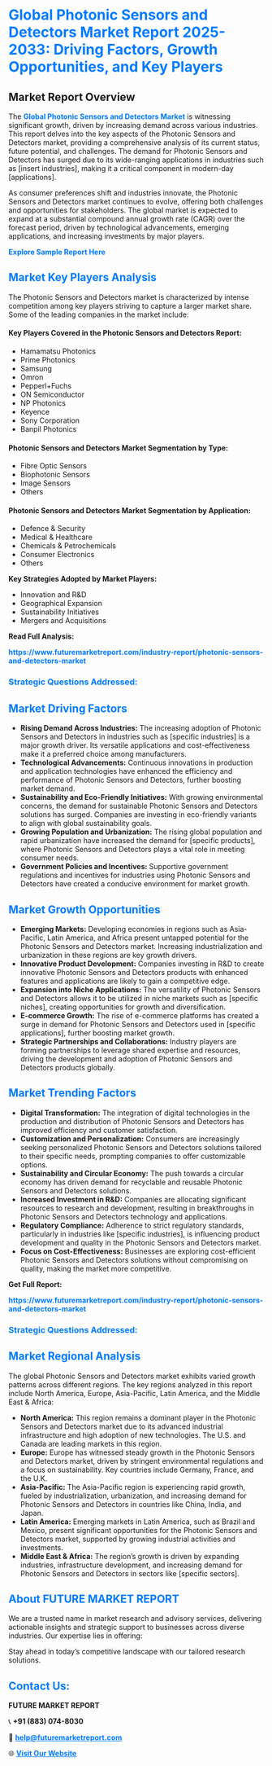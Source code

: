 <h1 style="color: #007BFF;">Global Photonic Sensors and Detectors Market Report 2025-2033: Driving Factors, Growth Opportunities, and Key Players</h1>

<section id="overview">
<h2>Market Report Overview</h2>
<p>The <a href="https://www.futuremarketreport.com/industry-report/photonic-sensors-and-detectors-market" style="color: #007BFF; text-decoration: none;"><strong>Global Photonic Sensors and Detectors Market</strong></a> is witnessing significant growth, driven by increasing demand across various industries. This report delves into the key aspects of the Photonic Sensors and Detectors market, providing a comprehensive analysis of its current status, future potential, and challenges. The demand for Photonic Sensors and Detectors has surged due to its wide-ranging applications in industries such as [insert industries], making it a critical component in modern-day [applications].</p>
<p>As consumer preferences shift and industries innovate, the Photonic Sensors and Detectors market continues to evolve, offering both challenges and opportunities for stakeholders. The global market is expected to expand at a substantial compound annual growth rate (CAGR) over the forecast period, driven by technological advancements, emerging applications, and increasing investments by major players.</p>
</section>

<section id="overview">
<p><a href="https://www.futuremarketreport.com/request-sample/reportId=76044" style="color: #007BFF; text-decoration: none;"><strong>Explore Sample Report Here</strong></a></p>
</section>

<section id="key-players">
<h2 style="color: #007BFF;">Market Key Players Analysis</h2>
<p>The Photonic Sensors and Detectors market is characterized by intense competition among key players striving to capture a larger market share. Some of the leading companies in the market include:</p>
<h4>Key Players Covered in the Photonic Sensors and Detectors Report:</h4>
<ul><li>Hamamatsu Photonics</li><li>Prime Photonics</li><li>Samsung</li><li>Omron</li><li>Pepperl+Fuchs</li><li>ON Semiconductor</li><li>NP Photonics</li><li>Keyence</li><li>Sony Corporation</li><li>Banpil Photonics</li></ul>
<h4>Photonic Sensors and Detectors Market Segmentation by Type:</h4>
<ul><li>Fibre Optic Sensors</li><li>Biophotonic Sensors</li><li>Image Sensors</li><li>Others</li></ul>

<h4>Photonic Sensors and Detectors Market Segmentation by Application:</h4>
<ul><li>Defence &amp; Security</li><li>Medical &amp; Healthcare</li><li>Chemicals &amp; Petrochemicals</li><li>Consumer Electronics</li><li>Others</li></ul>
<p><strong>Key Strategies Adopted by Market Players:</strong></p>
<ul>
<li>Innovation and R&D</li>
<li>Geographical Expansion</li>
<li>Sustainability Initiatives</li>
<li>Mergers and Acquisitions</li>
</ul>
</section>

<section>
<p><strong>Read Full Analysis: </strong></p><a href="https://www.futuremarketreport.com/industry-report/photonic-sensors-and-detectors-market" style="color: #007BFF; text-decoration: none;"><strong>https://www.futuremarketreport.com/industry-report/photonic-sensors-and-detectors-market</strong></a>
<h3 style="color: #007BFF;">Strategic Questions Addressed:</h3>
</section>

<section id="driving-factors">
<h2 style="color: #007BFF;">Market Driving Factors</h2>
<ul>
<li><strong>Rising Demand Across Industries:</strong> The increasing adoption of Photonic Sensors and Detectors in industries such as [specific industries] is a major growth driver. Its versatile applications and cost-effectiveness make it a preferred choice among manufacturers.</li>
<li><strong>Technological Advancements:</strong> Continuous innovations in production and application technologies have enhanced the efficiency and performance of Photonic Sensors and Detectors, further boosting market demand.</li>
<li><strong>Sustainability and Eco-Friendly Initiatives:</strong> With growing environmental concerns, the demand for sustainable Photonic Sensors and Detectors solutions has surged. Companies are investing in eco-friendly variants to align with global sustainability goals.</li>
<li><strong>Growing Population and Urbanization:</strong> The rising global population and rapid urbanization have increased the demand for [specific products], where Photonic Sensors and Detectors plays a vital role in meeting consumer needs.</li>
<li><strong>Government Policies and Incentives:</strong> Supportive government regulations and incentives for industries using Photonic Sensors and Detectors have created a conducive environment for market growth.</li>
</ul>
</section>

<section id="growth-opportunities">
<h2 style="color: #007BFF;">Market Growth Opportunities</h2>
<ul>
<li><strong>Emerging Markets:</strong> Developing economies in regions such as Asia-Pacific, Latin America, and Africa present untapped potential for the Photonic Sensors and Detectors market. Increasing industrialization and urbanization in these regions are key growth drivers.</li>
<li><strong>Innovative Product Development:</strong> Companies investing in R&D to create innovative Photonic Sensors and Detectors products with enhanced features and applications are likely to gain a competitive edge.</li>
<li><strong>Expansion into Niche Applications:</strong> The versatility of Photonic Sensors and Detectors allows it to be utilized in niche markets such as [specific niches], creating opportunities for growth and diversification.</li>
<li><strong>E-commerce Growth:</strong> The rise of e-commerce platforms has created a surge in demand for Photonic Sensors and Detectors used in [specific applications], further boosting market growth.</li>
<li><strong>Strategic Partnerships and Collaborations:</strong> Industry players are forming partnerships to leverage shared expertise and resources, driving the development and adoption of Photonic Sensors and Detectors products globally.</li>
</ul>
</section>

<section id="trending-factors">
<h2 style="color: #007BFF;">Market Trending Factors</h2>
<ul>
<li><strong>Digital Transformation:</strong> The integration of digital technologies in the production and distribution of Photonic Sensors and Detectors has improved efficiency and customer satisfaction.</li>
<li><strong>Customization and Personalization:</strong> Consumers are increasingly seeking personalized Photonic Sensors and Detectors solutions tailored to their specific needs, prompting companies to offer customizable options.</li>
<li><strong>Sustainability and Circular Economy:</strong> The push towards a circular economy has driven demand for recyclable and reusable Photonic Sensors and Detectors solutions.</li>
<li><strong>Increased Investment in R&D:</strong> Companies are allocating significant resources to research and development, resulting in breakthroughs in Photonic Sensors and Detectors technology and applications.</li>
<li><strong>Regulatory Compliance:</strong> Adherence to strict regulatory standards, particularly in industries like [specific industries], is influencing product development and quality in the Photonic Sensors and Detectors market.</li>
<li><strong>Focus on Cost-Effectiveness:</strong> Businesses are exploring cost-efficient Photonic Sensors and Detectors solutions without compromising on quality, making the market more competitive.</li>
</ul>
</section>

<section>
<p><strong>Get Full Report: </strong></p><a href="https://www.futuremarketreport.com/industry-report/photonic-sensors-and-detectors-market" style="color: #007BFF; text-decoration: none;"><strong>https://www.futuremarketreport.com/industry-report/photonic-sensors-and-detectors-market</strong></a>
<h3 style="color: #007BFF;">Strategic Questions Addressed:</h3>
</section>


<section id="regional-analysis">
<h2 style="color: #007BFF;">Market Regional Analysis</h2>
<p>The global Photonic Sensors and Detectors market exhibits varied growth patterns across different regions. The key regions analyzed in this report include North America, Europe, Asia-Pacific, Latin America, and the Middle East & Africa:</p>
<ul>
<li><strong>North America:</strong> This region remains a dominant player in the Photonic Sensors and Detectors market due to its advanced industrial infrastructure and high adoption of new technologies. The U.S. and Canada are leading markets in this region.</li>
<li><strong>Europe:</strong> Europe has witnessed steady growth in the Photonic Sensors and Detectors market, driven by stringent environmental regulations and a focus on sustainability. Key countries include Germany, France, and the U.K.</li>
<li><strong>Asia-Pacific:</strong> The Asia-Pacific region is experiencing rapid growth, fueled by industrialization, urbanization, and increasing demand for Photonic Sensors and Detectors in countries like China, India, and Japan.</li>
<li><strong>Latin America:</strong> Emerging markets in Latin America, such as Brazil and Mexico, present significant opportunities for the Photonic Sensors and Detectors market, supported by growing industrial activities and investments.</li>
<li><strong>Middle East & Africa:</strong> The region’s growth is driven by expanding industries, infrastructure development, and increasing demand for Photonic Sensors and Detectors in sectors like [specific sectors].</li>
</ul>
</section>

<footer>
<h2 style="color: #007BFF;">About FUTURE MARKET REPORT</h2>
<p>We are a trusted name in market research and advisory services, delivering actionable insights and strategic support to businesses across diverse industries. Our expertise lies in offering:</p>

<p>Stay ahead in today’s competitive landscape with our tailored research solutions.</p>

<h2 style="color: #007BFF;">Contact Us:</h2>
<p><strong>FUTURE MARKET REPORT</strong></p>
<p>📞 <strong>+91 (883) 074-8030</strong></p>
<p>📧 <strong><a href="mailto:help@futuremarketreport.com" style="color: #007BFF;">help@futuremarketreport.com</a></strong></p>
<p>🌐 <strong><a href="https://www.futuremarketreport.com/" style="color: #007BFF;">Visit Our Website</a></strong></p>
</footer>